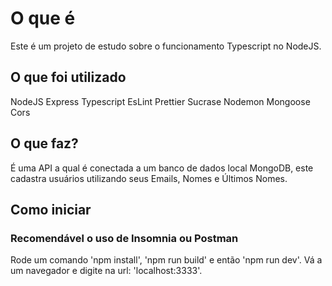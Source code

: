 # O que é
Este é um projeto de estudo sobre o funcionamento Typescript no NodeJS.

## O que foi utilizado
NodeJS
Express
Typescript
EsLint
Prettier
Sucrase
Nodemon
Mongoose
Cors

## O que faz?
É uma API a qual é conectada a um banco de dados local MongoDB, este cadastra usuários utilizando seus Emails, Nomes e Últimos Nomes.

## Como iniciar
### Recomendável o uso de Insomnia ou Postman
Rode um comando 'npm install', 'npm run build' e então 'npm run dev'. Vá a um navegador e digite na url: 'localhost:3333'.